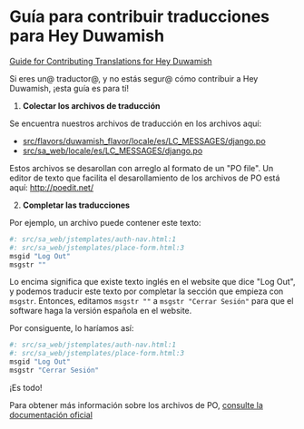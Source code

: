 Guía para contribuir traducciones para Hey Duwamish
===================================================

[Guide for Contributing Translations for Hey Duwamish](/doc/TRANSLATIONS.md)

Si eres un@ traductor@, y no estás segur@ cómo contribuir a Hey Duwamish, ¡esta guía es para tí!

1. **Colectar los archivos de traducción**

  Se encuentra nuestros archivos de traducción en los archivos aquí:

   - [src/flavors/duwamish_flavor/locale/es/LC_MESSAGES/django.po](https://github.com/smartercleanup/duwamish/blob/master/src/flavors/duwamish_flavor/locale/es/LC_MESSAGES/django.po)
   - [src/sa_web/locale/es/LC_MESSAGES/django.po](https://github.com/smartercleanup/duwamish/blob/master/src/sa_web/locale/es/LC_MESSAGES/django.po)

  Estos archivos se desarollan con arreglo al formato de un "PO file". Un editor de texto que facilita el desarollamiento de los archivos de PO está aquí: http://poedit.net/

2. **Completar las traducciones**

  Por ejemplo, un archivo puede contener este texto:

  ```python
  #: src/sa_web/jstemplates/auth-nav.html:1
  #: src/sa_web/jstemplates/place-form.html:3
  msgid "Log Out"
  msgstr ""
  ```

  Lo encima significa que existe texto inglés en el website que dice "Log Out", y podemos traducir este texto por completar la sección que empieza con `msgstr`. Entonces, editamos `msgstr ""` a `msgstr "Cerrar Sesión"` para que el software haga la versión española en el website.

  Por consiguente, lo haríamos así:

  ```python
  #: src/sa_web/jstemplates/auth-nav.html:1
  #: src/sa_web/jstemplates/place-form.html:3
  msgid "Log Out"
  msgstr "Cerrar Sesión"
  ```

  ¡Es todo!

  Para obtener más información sobre los archivos de PO, [consulte la documentación oficial](https://www.gnu.org/software/gettext/manual/html_node/PO-Files.html)

